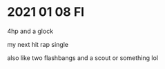 # 2021 01 08 FI4hp and a glockmy next hit rap singlealso like two flashbangs and a scout or something lol